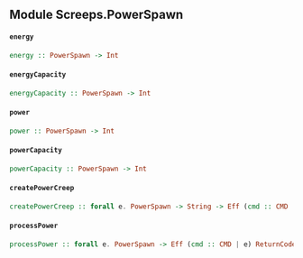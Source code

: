 ## Module Screeps.PowerSpawn

#### `energy`

``` purescript
energy :: PowerSpawn -> Int
```

#### `energyCapacity`

``` purescript
energyCapacity :: PowerSpawn -> Int
```

#### `power`

``` purescript
power :: PowerSpawn -> Int
```

#### `powerCapacity`

``` purescript
powerCapacity :: PowerSpawn -> Int
```

#### `createPowerCreep`

``` purescript
createPowerCreep :: forall e. PowerSpawn -> String -> Eff (cmd :: CMD | e) ReturnCode
```

#### `processPower`

``` purescript
processPower :: forall e. PowerSpawn -> Eff (cmd :: CMD | e) ReturnCode
```


